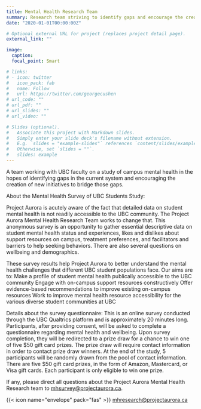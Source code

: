 ```yaml
---
title: Mental Health Research Team
summary: Research team striving to identify gaps and encourage the creation of new initiatives.
date: "2020-01-01T00:00:00Z"

# Optional external URL for project (replaces project detail page).
external_link: ""

image:
  caption: 
  focal_point: Smart

# links:
# - icon: twitter
#   icon_pack: fab
#   name: Follow
#   url: https://twitter.com/georgecushen
# url_code: ""
# url_pdf: ""
# url_slides: ""
# url_video: ""

# Slides (optional).
#   Associate this project with Markdown slides.
#   Simply enter your slide deck's filename without extension.
#   E.g. `slides = "example-slides"` references `content/slides/example-slides.md`.
#   Otherwise, set `slides = ""`.
#   slides: example
---
```


A team working with UBC faculty on a study of campus mental health in the hopes of identifying gaps in the current system and encouraging the creation of new initiatives to bridge those gaps.

About the Mental Health Survey of UBC Students Study:

Project Aurora is  acutely aware of the fact that detailed data on student mental health is not readily accessible to the UBC community. The Project Aurora Mental Health Research Team works  to change that. This anonymous survey is an opportunity to gather essential descriptive data on student mental health status and experiences, likes and dislikes about support resources on campus, treatment preferences, and facilitators and barriers to help seeking behaviors. There are also several questions on wellbeing and demographics.

These survey results help  Project Aurora to better understand the mental health challenges that different UBC student populations face. 
Our aims are to: 
	Make a profile of student mental health publically accessible to the UBC community 
	Engage with on-campus support resources constructively 
	Offer evidence-based recommendations to improve existing on-campus resources
	Work to improve mental health resource accessibility for the various diverse student communities at UBC 

Details about the survey questionnaire:
This is an online survey conducted through the UBC Qualtrics platform and is  approximately 20 minutes long. Participants, after providing consent, will be asked to complete a questionnaire regarding mental health and wellbeing. Upon survey completion, they will be redirected to a prize draw for a chance to win one of five $50 gift card prizes. The prize draw will require  contact information in order to contact prize draw winners. At the end of the study, 5 participants will be randomly drawn from the pool of contact information. There are five $50 gift card prizes, in the form of Amazon, Mastercard, or Visa gift cards. Each participant is only eligible to win one prize. 

If any, please direct all questions about the Project Aurora Mental Health Research team to [mhsurvey@projectaurora.ca](mailto:mhsurvey@projectaurora.ca).

{{< icon name="envelope" pack="fas" >}} [mhresearch@projectaurora.ca](mailto:mhresearch@projectaurora.ca)
